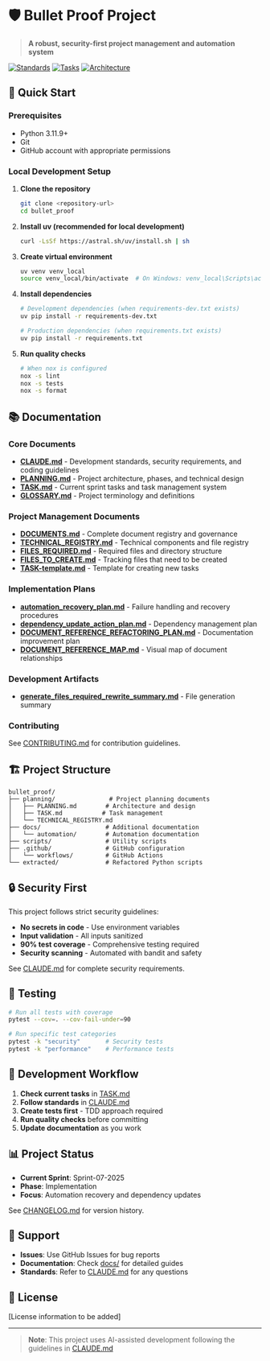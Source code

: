 # 🛡️ Bullet Proof Project

> **A robust, security-first project management and automation system**

[![Standards](https://img.shields.io/badge/standards-CLAUDE.md-blue)](./CLAUDE.md)
[![Tasks](https://img.shields.io/badge/tasks-TASK.md-green)](./planning/TASK.md)
[![Architecture](https://img.shields.io/badge/architecture-PLANNING.md-orange)](./planning/PLANNING.md)

## 🚀 Quick Start

### Prerequisites
- Python 3.11.9+
- Git
- GitHub account with appropriate permissions

### Local Development Setup

1. **Clone the repository**
   ```bash
   git clone <repository-url>
   cd bullet_proof
   ```

2. **Install uv (recommended for local development)**
   ```bash
   curl -LsSf https://astral.sh/uv/install.sh | sh
   ```

3. **Create virtual environment**
   ```bash
   uv venv venv_local
   source venv_local/bin/activate  # On Windows: venv_local\Scripts\activate
   ```

4. **Install dependencies**
   ```bash
   # Development dependencies (when requirements-dev.txt exists)
   uv pip install -r requirements-dev.txt
   
   # Production dependencies (when requirements.txt exists)
   uv pip install -r requirements.txt
   ```

5. **Run quality checks**
   ```bash
   # When nox is configured
   nox -s lint
   nox -s tests
   nox -s format
   ```

## 📚 Documentation

### Core Documents
- **[CLAUDE.md](./CLAUDE.md)** - Development standards, security requirements, and coding guidelines
- **[PLANNING.md](./planning/PLANNING.md)** - Project architecture, phases, and technical design
- **[TASK.md](./planning/TASK.md)** - Current sprint tasks and task management system
- **[GLOSSARY.md](./GLOSSARY.md)** - Project terminology and definitions

### Project Management Documents
- **[DOCUMENTS.md](./planning/DOCUMENTS.md)** - Complete document registry and governance
- **[TECHNICAL_REGISTRY.md](./planning/TECHNICAL_REGISTRY.md)** - Technical components and file registry
- **[FILES_REQUIRED.md](./FILES_REQUIRED.md)** - Required files and directory structure
- **[FILES_TO_CREATE.md](./FILES_TO_CREATE.md)** - Tracking files that need to be created
- **[TASK-template.md](./TASK-template.md)** - Template for creating new tasks

### Implementation Plans
- **[automation_recovery_plan.md](./automation_recovery_plan.md)** - Failure handling and recovery procedures
- **[dependency_update_action_plan.md](./dependency_update_action_plan.md)** - Dependency management plan
- **[DOCUMENT_REFERENCE_REFACTORING_PLAN.md](./DOCUMENT_REFERENCE_REFACTORING_PLAN.md)** - Documentation improvement plan
- **[DOCUMENT_REFERENCE_MAP.md](./DOCUMENT_REFERENCE_MAP.md)** - Visual map of document relationships

### Development Artifacts
- **[generate_files_required_rewrite_summary.md](./generate_files_required_rewrite_summary.md)** - File generation summary

### Contributing
See [CONTRIBUTING.md](./CONTRIBUTING.md) for contribution guidelines.

## 🏗️ Project Structure

```
bullet_proof/
├── planning/               # Project planning documents
│   ├── PLANNING.md        # Architecture and design
│   ├── TASK.md           # Task management
│   └── TECHNICAL_REGISTRY.md
├── docs/                  # Additional documentation
│   └── automation/        # Automation documentation
├── scripts/               # Utility scripts
├── .github/               # GitHub configuration
│   └── workflows/         # GitHub Actions
└── extracted/             # Refactored Python scripts
```

## 🔒 Security First

This project follows strict security guidelines:
- **No secrets in code** - Use environment variables
- **Input validation** - All inputs sanitized
- **90% test coverage** - Comprehensive testing required
- **Security scanning** - Automated with bandit and safety

See [CLAUDE.md](./CLAUDE.md) for complete security requirements.

## 🧪 Testing

```bash
# Run all tests with coverage
pytest --cov=. --cov-fail-under=90

# Run specific test categories
pytest -k "security"       # Security tests
pytest -k "performance"    # Performance tests
```

## 🔄 Development Workflow

1. **Check current tasks** in [TASK.md](./planning/TASK.md)
2. **Follow standards** in [CLAUDE.md](./CLAUDE.md)
3. **Create tests first** - TDD approach required
4. **Run quality checks** before committing
5. **Update documentation** as you work

## 📊 Project Status

- **Current Sprint**: Sprint-07-2025
- **Phase**: Implementation
- **Focus**: Automation recovery and dependency updates

See [CHANGELOG.md](./CHANGELOG.md) for version history.

## 🤝 Support

- **Issues**: Use GitHub Issues for bug reports
- **Documentation**: Check [docs/](./docs/) for detailed guides
- **Standards**: Refer to [CLAUDE.md](./CLAUDE.md) for any questions

## 📄 License

[License information to be added]

---

> **Note**: This project uses AI-assisted development following the guidelines in [CLAUDE.md](./CLAUDE.md)